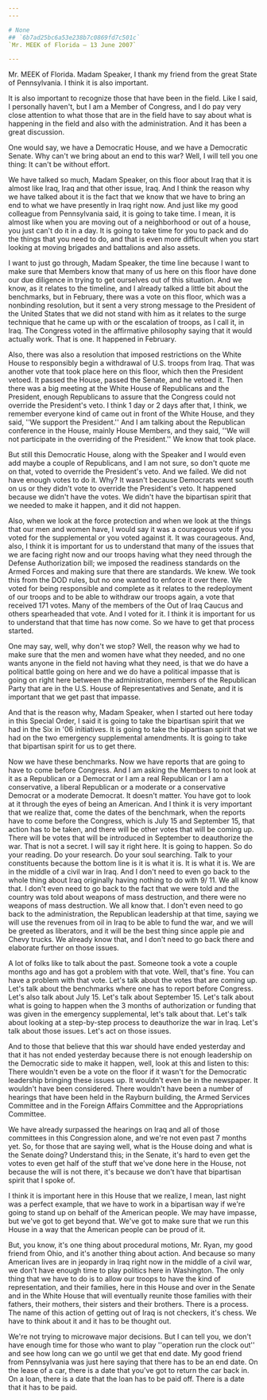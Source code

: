 ```yaml
---
---

# None
## `6b7ad25bc6a53e238b7c0869fd7c501c`
`Mr. MEEK of Florida — 13 June 2007`

---
```



Mr. MEEK of Florida. Madam Speaker, I thank my friend from the great 
State of Pennsylvania. I think it is also important.

It is also important to recognize those that have been in the field. 
Like I said, I personally haven't, but I am a Member of Congress, and I 
do pay very close attention to what those that are in the field have to 
say about what is happening in the field and also with the 
administration. And it has been a great discussion.

One would say, we have a Democratic House, and we have a Democratic 
Senate. Why can't we bring about an end to this war? Well, I will tell 
you one thing: It can't be without effort.

We have talked so much, Madam Speaker, on this floor about Iraq that 
it is almost like Iraq, Iraq and that other issue, Iraq. And I think 
the reason why we have talked about it is the fact that we know that we 
have to bring an end to what we have presently in Iraq right now. And 
just like my good colleague from Pennsylvania said, it is going to take 
time. I mean, it is almost like when you are moving out of a 
neighborhood or out of a house, you just can't do it in a day. It is 
going to take time for you to pack and do the things that you need to 
do, and that is even more difficult when you start looking at moving 
brigades and battalions and also assets.

I want to just go through, Madam Speaker, the time line because I 
want to make sure that Members know that many of us here on this floor 
have done our due diligence in trying to get ourselves out of this 
situation. And we know, as it relates to the timeline, and I already 
talked a little bit about the benchmarks, but in February, there was a 
vote on this floor, which was a nonbinding resolution, but it sent a 
very strong message to the President of the United States that we did 
not stand with him as it relates to the surge technique that he came up 
with or the escalation of troops, as I call it, in Iraq. The Congress 
voted in the affirmative philosophy saying that it would actually work. 
That is one. It happened in February.


Also, there was also a resolution that imposed restrictions on the 
White House to responsibly begin a withdrawal of U.S. troops from Iraq. 
That was another vote that took place here on this floor, which then 
the President vetoed. It passed the House, passed the Senate, and he 
vetoed it. Then there was a big meeting at the White House of 
Republicans and the President, enough Republicans to assure that the 
Congress could not override the President's veto. I think 1 day or 2 
days after that, I think, we remember everyone kind of came out in 
front of the White House, and they said, ''We support the President.'' 
And I am talking about the Republican conference in the House, mainly 
House Members, and they said, ''We will not participate in the 
overriding of the President.'' We know that took place.

But still this Democratic House, along with the Speaker and I would 
even add maybe a couple of Republicans, and I am not sure, so don't 
quote me on that, voted to override the President's veto. And we 
failed. We did not have enough votes to do it. Why? It wasn't because 
Democrats went south on us or they didn't vote to override the 
President's veto. It happened because we didn't have the votes. We 
didn't have the bipartisan spirit that we needed to make it happen, and 
it did not happen.

Also, when we look at the force protection and when we look at the 
things that our men and women have, I would say it was a courageous 
vote if you voted for the supplemental or you voted against it. It was 
courageous. And, also, I think it is important for us to understand 
that many of the issues that we are facing right now and our troops 
having what they need through the Defense Authorization bill; we 
imposed the readiness standards on the Armed Forces and making sure 
that there are standards. We knew. We took this from the DOD rules, but 
no one wanted to enforce it over there. We voted for being responsible 
and complete as it relates to the redeployment of our troops and to be 
able to withdraw our troops again, a vote that received 171 votes. Many 
of the members of the Out of Iraq Caucus and others spearheaded that 
vote. And I voted for it. I think it is important for us to understand 
that that time has now come. So we have to get that process started.

One may say, well, why don't we stop? Well, the reason why we had to 
make sure that the men and women have what they needed, and no one 
wants anyone in the field not having what they need, is that we do have 
a political battle going on here and we do have a political impasse 
that is going on right here between the administration, members of the 
Republican Party that are in the U.S. House of Representatives and 
Senate, and it is important that we get past that impasse.

And that is the reason why, Madam Speaker, when I started out here 
today in this Special Order, I said it is going to take the bipartisan 
spirit that we had in the Six in '06 initiatives. It is going to take 
the bipartisan spirit that we had on the two emergency supplemental 
amendments. It is going to take that bipartisan spirit for us to get 
there.

Now we have these benchmarks. Now we have reports that are going to 
have to come before Congress. And I am asking the Members to not look 
at it as a Republican or a Democrat or I am a real Republican or I am a 
conservative, a liberal Republican or a moderate or a conservative 
Democrat or a moderate Democrat. It doesn't matter. You have got to 
look at it through the eyes of being an American. And I think it is 
very important that we realize that, come the dates of the benchmark, 
when the reports have to come before the Congress, which is July 15 and 
September 15, that action has to be taken, and there will be other 
votes that will be coming up. There will be votes that will be 
introduced in September to deauthorize the war. That is not a secret. I 
will say it right here. It is going to happen. So do your reading. Do 
your research. Do your soul searching. Talk to your constituents 
because the bottom line is it is what it is. It is what it is. We are 
in the middle of a civil war in Iraq. And I don't need to even go back 
to the whole thing about Iraq originally having nothing to do with 9/
11. We all know that. I don't even need to go back to the fact that we 
were told and the country was told about weapons of mass destruction, 
and there were no weapons of mass destruction. We all know that. I 
don't even need to go back to the administration, the Republican 
leadership at that time, saying we will use the revenues from oil in 
Iraq to be able to fund the war, and we will be greeted as liberators, 
and it will be the best thing since apple pie and Chevy trucks. We 
already know that, and I don't need to go back there and elaborate 
further on those issues.

A lot of folks like to talk about the past. Someone took a vote a 
couple months ago and has got a problem with that vote. Well, that's 
fine. You can have a problem with that vote. Let's talk about the votes 
that are coming up. Let's talk about the benchmarks where one has to 
report before Congress. Let's also talk about July 15. Let's talk about 
September 15. Let's talk about what is going to happen when the 3 
months of authorization or funding that was given in the emergency 
supplemental, let's talk about that. Let's talk about looking at a 
step-by-step process to deauthorize the war in Iraq. Let's talk about 
those issues. Let's act on those issues.

And to those that believe that this war should have ended yesterday 
and that it has not ended yesterday because there is not enough 
leadership on the Democratic side to make it happen, well, look at this 
and listen to this: There wouldn't even be a vote on the floor if it 
wasn't for the Democratic leadership bringing these issues up. It 
wouldn't even be in the newspaper. It wouldn't have been considered. 
There wouldn't have been a number of hearings that have been held in 
the Rayburn building, the Armed Services Committee and in the Foreign 
Affairs Committee and the Appropriations Committee.




We have already surpassed the hearings on Iraq and all of those 
committees in this Congression alone, and we're not even past 7 months 
yet. So, for those that are saying well, what is the House doing and 
what is the Senate doing? Understand this; in the Senate, it's hard to 
even get the votes to even get half of the stuff that we've done here 
in the House, not because the will is not there, it's because we don't 
have that bipartisan spirit that I spoke of.

I think it is important here in this House that we realize, I mean, 
last night was a perfect example, that we have to work in a bipartisan 
way if we're going to stand up on behalf of the American people. We may 
have impasse, but we've got to get beyond that. We've got to make sure 
that we run this House in a way that the American people can be proud 
of it.

But, you know, it's one thing about procedural motions, Mr. Ryan, my 
good friend from Ohio, and it's another thing about action. And because 
so many American lives are in jeopardy in Iraq right now in the middle 
of a civil war, we don't have enough time to play politics here in 
Washington. The only thing that we have to do is to allow our troops to 
have the kind of representation, and their families, here in this House 
and over in the Senate and in the White House that will eventually 
reunite those families with their fathers, their mothers, their sisters 
and their brothers. There is a process. The name of this action of 
getting out of Iraq is not checkers, it's chess. We have to think about 
it and it has to be thought out.

We're not trying to microwave major decisions. But I can tell you, we 
don't have enough time for those who want to play ''operation run the 
clock out'' and see how long can we go until we get that end date. My 
good friend from Pennsylvania was just here saying that there has to be 
an end date. On the lease of a car, there is a date that you've got to 
return the car back in. On a loan, there is a date that the loan has to 
be paid off. There is a date that it has to be paid.